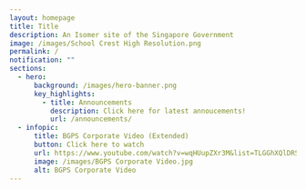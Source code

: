 ```yaml
---
layout: homepage
title: Title
description: An Isomer site of the Singapore Government
image: /images/School Crest High Resolution.png
permalink: /
notification: ""
sections:
  - hero:
      background: /images/hero-banner.png
      key_highlights:
        - title: Announcements
          description: Click here for latest annoucements!
          url: /announcements/
  - infopic:
      title: BGPS Corporate Video (Extended)
      button: Click here to watch
      url: https://www.youtube.com/watch?v=wqHUupZXr3M&list=TLGGhXQlDRS9n4gxODEwMjAyMg&ab_channel=BedokGreenPrimaryBGPS
      image: /images/BGPS Corporate Video.jpg
      alt: BGPS Corporate Video
---
```


